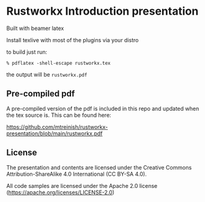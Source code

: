 # Rustworkx Introduction presentation

Built with beamer latex

Install texlive with most of the plugins via your distro

to build just run:
```
% pdflatex -shell-escape rustworkx.tex
```
the output will be `rustworkx.pdf`

## Pre-compiled pdf

A pre-compiled version of the pdf is included in this repo and updated when the tex source is. This can be found here:

https://github.com/mtreinish/rustworkx-presentation/blob/main/rustworkx.pdf

## License

The presentation and contents are licensed under the Creative Commons Attribution-ShareAlike 4.0 International (CC BY-SA 4.0).

All code samples are licensed under the Apache 2.0 license (https://apache.org/licenses/LICENSE-2.0)
